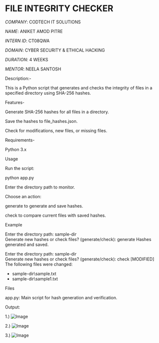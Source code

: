 # FILE INTEGRITY CHECKER 

*COMPANY*: CODTECH IT SOLUTIONS

*NAME*: ANIKET AMOD PITRE

*INTERN ID*: CT08QWA

*DOMAIN*: CYBER SECURITY & ETHICAL HACKING

*DURATION*: 4 WEEKS

*MENTOR*: NEELA SANTOSH

Description:-

This is a Python script that generates and checks the integrity of files in a specified directory using SHA-256 hashes.

Features- 

Generate SHA-256 hashes for all files in a directory.

Save the hashes to file_hashes.json.

Check for modifications, new files, or missing files.

Requirements-

Python 3.x

Usage

Run the script:

python app.py



Enter the directory path to monitor.

Choose an action:

generate to generate and save hashes.

check to compare current files with saved hashes.

Example

Enter the directory path: sample-dir\
Generate new hashes or check files? (generate/check): generate
Hashes generated and saved.

Enter the directory path: sample-dir\
Generate new hashes or check files? (generate/check): check
[MODIFIED] The following files were changed:
 - sample-dir\sample.txt
 - sample-dir\sample1.txt

Files

app.py: Main script for hash generation and verification.




Output: 

1.) ![Image](https://github.com/user-attachments/assets/9f228a47-aa51-4af7-9557-6fbf51f83e48)

2.) ![Image](https://github.com/user-attachments/assets/c31f0031-0d9a-4ffa-a972-b473b3bf4e67)

3.) ![Image](https://github.com/user-attachments/assets/2d355c27-4945-4070-853c-b4908beda08d)
